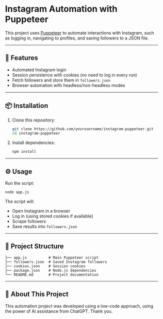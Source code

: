 # Instagram Automation with Puppeteer

This project uses [Puppeteer](https://pptr.dev/) to automate interactions with Instagram, such as logging in, navigating to profiles, and saving followers to a JSON file.

---

## 🚀 Features
- Automated Instagram login
- Session persistence with cookies (no need to log in every run)
- Fetch followers and store them in `followers.json`
- Browser automation with headless/non-headless modes

---

## 📦 Installation

1. Clone this repository:
   ```bash
   git clone https://github.com/yourusername/instagram-puppeteer.git
   cd instagram-puppeteer
   ```
2. Install dependencies:
   ```bash
   npm install
   ```

---

## ⚙️ Usage

Run the script:
```bash
node app.js
```

The script will:
- Open Instagram in a browser
- Log in (using stored cookies if available)
- Scrape followers
- Save results into `followers.json`

---

## 📂 Project Structure
```
├── app.js          # Main Puppeteer script
├── followers.json  # Saved Instagram followers
├── cookies.json    # Session cookies
├── package.json    # Node.js dependencies
└── README.md       # Project documentation
```

---


## 🤖 About This Project

This automation project was developed using a low-code approach, using the power of AI assistance from ChatGPT. Thank you.
